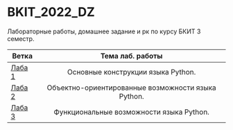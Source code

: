 # BKIT_2022_DZ
Лабораторные работы, домашнее задание и рк по курсу БКИТ 3 семестр.

| Ветка         | Тема лаб. работы   |
| ------------- |:------------------:|
|[ Лаба 1     ](https://github.com/AlexeyKazitsin/BKIT_2022_DZ/tree/lab_1)|Основные конструкции языка Python.|
|[ Лаба 2     ](https://github.com/AlexeyKazitsin/BKIT_2022_DZ/tree/lab_2)|Объектно-ориентированные возможности языка Python.|
|[ Лаба 3     ](https://github.com/AlexeyKazitsin/BKIT_2022_DZ/tree/lab_3)|Функциональные возможности языка Python.|
